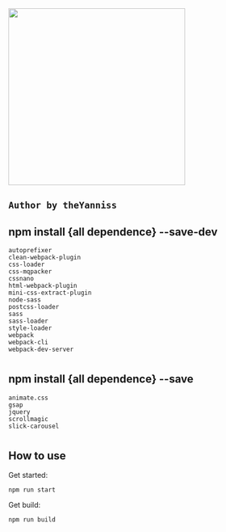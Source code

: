 <img src="https://webpack.js.org/e0b5805d423a4ec9473ee315250968b2.svg" width="350">

## `Author by theYanniss`

npm install {all dependence} --save-dev 
-
    autoprefixer
    clean-webpack-plugin
    css-loader
    css-mqpacker
    cssnano
    html-webpack-plugin
    mini-css-extract-plugin
    node-sass
    postcss-loader
    sass
    sass-loader
    style-loader
    webpack
    webpack-cli
    webpack-dev-server
#

npm install {all dependence} --save
-
    animate.css
    gsap
    jquery
    scrollmagic
    slick-carousel
#
How to use
-
Get started:

    npm run start

Get build:
 
    npm run build
